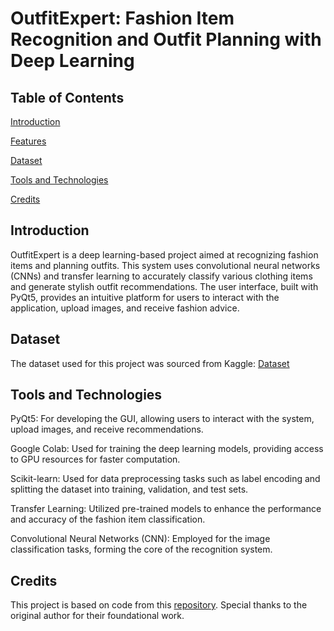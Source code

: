 # OutfitExpert: Fashion Item Recognition and Outfit Planning with Deep Learning
## Table of Contents
[Introduction](https://github.com/shaikhyasir91/OutfitExpert/blob/main/README.md#introduction)

[Features](https://github.com/shaikhyasir91/OutfitExpert/blob/main/README.md#feature)

[Dataset](https://github.com/shaikhyasir91/OutfitExpert/blob/main/README.md#dataset)

[Tools and Technologies](https://github.com/shaikhyasir91/OutfitExpert/blob/main/README.md#tools-and-technologies)

[Credits](https://github.com/shaikhyasir91/OutfitExpert/blob/main/README.md#credits)

## Introduction
OutfitExpert is a deep learning-based project aimed at recognizing fashion items and planning outfits. This system uses convolutional neural networks (CNNs) and transfer learning to accurately classify various clothing items and generate stylish outfit recommendations. The user interface, built with PyQt5, provides an intuitive platform for users to interact with the application, upload images, and receive fashion advice.


## Dataset
The dataset used for this project was sourced from Kaggle:
[Dataset](https://www.kaggle.com/datasets/paramaggarwal/fashion-product-images-small)

## Tools and Technologies
PyQt5: For developing the GUI, allowing users to interact with the system, upload images, and receive recommendations.

Google Colab: Used for training the deep learning models, providing access to GPU resources for faster computation.

Scikit-learn: Used for data preprocessing tasks such as label encoding and splitting the dataset into training, validation, and test sets.

Transfer Learning: Utilized pre-trained models to enhance the performance and accuracy of the fashion item classification.

Convolutional Neural Networks (CNN): Employed for the image classification tasks, forming the core of the recognition system.


## Credits
This project is based on code from this [repository](https://github.com/KefanPing/Outfit_Recommendation_Project). Special thanks to the original author for their foundational work.


